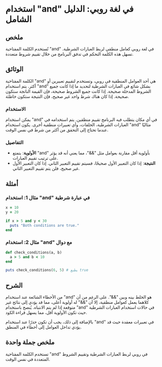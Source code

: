 <!--
Meta Description: # استخدام "and" في لغة روبي: الدليل الشامل ## ملخص تُستخدم الكلمة المفتاحية "and" في لغة روبي كعامل منطقي لربط العبارات الشرطية. تسهل هذه الكلمة التحك...
Meta Keywords: استخدام, العبارات, إذا, الشرطية, تقييم
-->

# استخدام "and" في لغة روبي: الدليل الشامل

## ملخص
تُستخدم الكلمة المفتاحية "and" في لغة روبي كعامل منطقي لربط العبارات الشرطية. تسهل هذه الكلمة التحكم في تدفق البرنامج من خلال تقييم شروط متعددة.

## الوثائق
الكلمة المفتاحية "and" هي أحد العوامل المنطقية في روبي، وتستخدم لتقييم تعبيرين أو أكثر. يتم استخدام "and" بشكل شائع في العبارات الشرطية لتحديد ما إذا كانت جميع الشروط المدخلة صحيحة. إذا كانت جميع الشروط صحيحة، فإن القيمة الناتجة ستكون صحيحة. إذا كان هناك شرط واحد غير صحيح، فإن النتيجة ستكون خاطئة.

### الاستخدام
يمكن استخدام "and" في أي مكان يتطلب فيه البرنامج تقييم منطقين. يتم استخدامه في العبارات الشرطية، الحلقات، وأي تعبيرات منطقية أخرى. يكون استخدام "and" مثاليًا عندما تحتاج إلى التحقق من أكثر من شرط في نفس الوقت.

### التفاصيل
- **الأولوية**: يتمتع "and" بأولوية أقل مقارنة بعوامل مثل "&&"، مما يعني أنه قد يؤثر على ترتيب تقييم العبارات.
- **النتيجة**: إذا كان التعبير الأول صحيحًا، فسيتم تقييم التعبير الثاني. إذا كان التعبير الأول غير صحيح، فلن يتم تقييم التعبير الثاني.

## أمثلة
### مثال 1: استخدام "and" في عبارة شرطية
```ruby
x = 10
y = 20

if x > 5 and y < 30
  puts "Both conditions are true."
end
```
### مثال 2: استخدام "and" مع دوال
```ruby
def check_conditions(a, b)
  a > 5 and b < 10
end

puts check_conditions(6, 5) # يطبع true
```

## الشرح
من الأخطاء الشائعة عند استخدام "and" هو الخلط بينه وبين "&&". على الرغم من أن كلاهما يعمل كعوامل منطقية، إلا أن "&&" له أولوية أعلى، مما قد يؤدي إلى نتائج غير متوقعة إذا لم يتم الانتباه. يُنصح باستخدام "and" في حالات استخدام العبارات الشرطية حيث تكون الأولوية أقل، مما يسهل قراءة الكود.

بالإضافة إلى ذلك، يجب أن تكون حذرًا عند استخدام "and" في تعبيرات معقدة حيث قد يؤدي تداخل العوامل إلى أخطاء في المنطق.

## ملخص جملة واحدة
تستخدم الكلمة المفتاحية "and" في روبي لربط العبارات الشرطية وتقييم الشروط المتعددة في نفس الوقت.